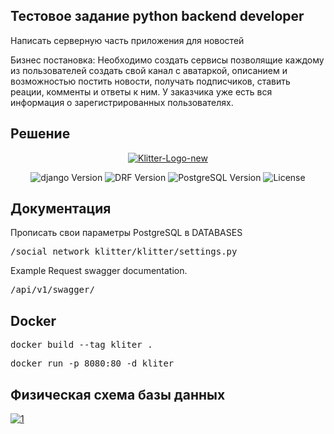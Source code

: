 ## Тестовое задание python backend developer

Написать серверную часть приложения для новостей

Бизнес постановка:
Необходимо создать сервисы позволящие каждому из пользователей создать свой канал с аватаркой, описанием и возможностью постить новости, получать подписчиков, ставить реации, комменты и ответы к ним. У заказчика уже есть вся информация о зарегистрированных пользователях.


## Решение


<p align="center">
     <a href="https://ibb.co/X8cm69k"><img src="https://i.ibb.co/4dhBCcg/Klitter-Logo-new.png" alt="Klitter-Logo-new" border="0"></a>
</p>


<p align="center">
   <img src="https://img.shields.io/badge/django-4.1.6-blueviolet" alt="django Version" >
   <img src="https://img.shields.io/badge/DRF-3.14.0-blue" alt="DRF Version">
   <img src="https://img.shields.io/badge/PostgreSQL-14-orange" alt="PostgreSQL Version">
   <img src="https://img.shields.io/badge/LICENSE-MIT-brightgreen" alt="License">
</p>

## Документация


Прописать свои параметры PostgreSQL в DATABASES

<pre>
<span class="key">/social_network_klitter/klitter/settings.py</span>
</pre>



Example Request swagger documentation.

<pre>
<span class="key">/api/v1/swagger/</span>
</pre>

## Docker

<pre>
<span class="key">docker build --tag kliter .</span>
</pre>

<pre>
<span class="key">docker run -p 8080:80 -d kliter</span>
</pre>



## Физическая схема базы данных 


<p align="left">
     <a href="https://imgbb.com/"><img src="https://i.ibb.co/r0zpy2d/1.png" alt="1" border="0"></a>
</p>
